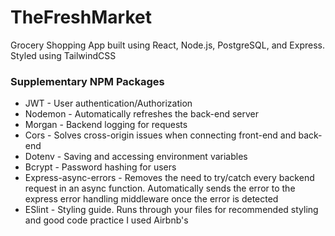 # TheFreshMarket

Grocery Shopping App built using React, Node.js, PostgreSQL, and Express. Styled using TailwindCSS

### Supplementary NPM Packages

- JWT - User authentication/Authorization
- Nodemon - Automatically refreshes the back-end server
- Morgan - Backend logging for requests
- Cors - Solves cross-origin issues when connecting front-end and back-end
- Dotenv - Saving and accessing environment variables
- Bcrypt - Password hashing for users
- Express-async-errors - Removes the need to try/catch every backend request in an async function. Automatically sends the error to the express error handling middleware once the error is detected
- ESlint - Styling guide. Runs through your files for recommended styling and good code practice I used Airbnb's
